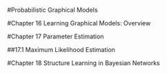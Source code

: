 #Probabilistic Graphical Models

#Chapter 16 Learning Graphical Models: Overview



#Chapter 17 Parameter Estimation

##17.1 Maximum Likelihood Estimation




#Chapter 18 Structure Learning in Bayesian Networks
